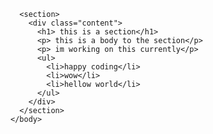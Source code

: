 <DOCTYPE html>
  <html>
    <title> My first website </title>
    <head>
      <meta charset="utf-s">
      <meta name="viewport" content="width=device-width, initial-scale=1">
      <title> My first website </title>
    </head>
    <body>
      
      <section>
        <div class="content">
          <h1> this is a section</h1>
          <p> this is a body to the section</p>
          <p> im working on this currently</p>
          <ul>
            <li>happy coding</li>
            <li>wow</li>
            <li>hellow world</li>
          </ul>
        </div>
      </section>
    </body>
  </html>
